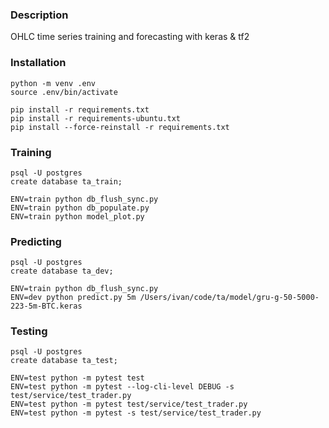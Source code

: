 ### Description
OHLC time series training and forecasting with keras & tf2

### Installation

```
python -m venv .env
source .env/bin/activate

pip install -r requirements.txt
pip install -r requirements-ubuntu.txt
pip install --force-reinstall -r requirements.txt
```

### Training

```
psql -U postgres
create database ta_train;

ENV=train python db_flush_sync.py
ENV=train python db_populate.py
ENV=train python model_plot.py

```

### Predicting

```
psql -U postgres
create database ta_dev;

ENV=train python db_flush_sync.py
ENV=dev python predict.py 5m /Users/ivan/code/ta/model/gru-g-50-5000-223-5m-BTC.keras
```

### Testing

```
psql -U postgres
create database ta_test;

ENV=test python -m pytest test
ENV=test python -m pytest --log-cli-level DEBUG -s test/service/test_trader.py
ENV=test python -m pytest test/service/test_trader.py
ENV=test python -m pytest -s test/service/test_trader.py

```